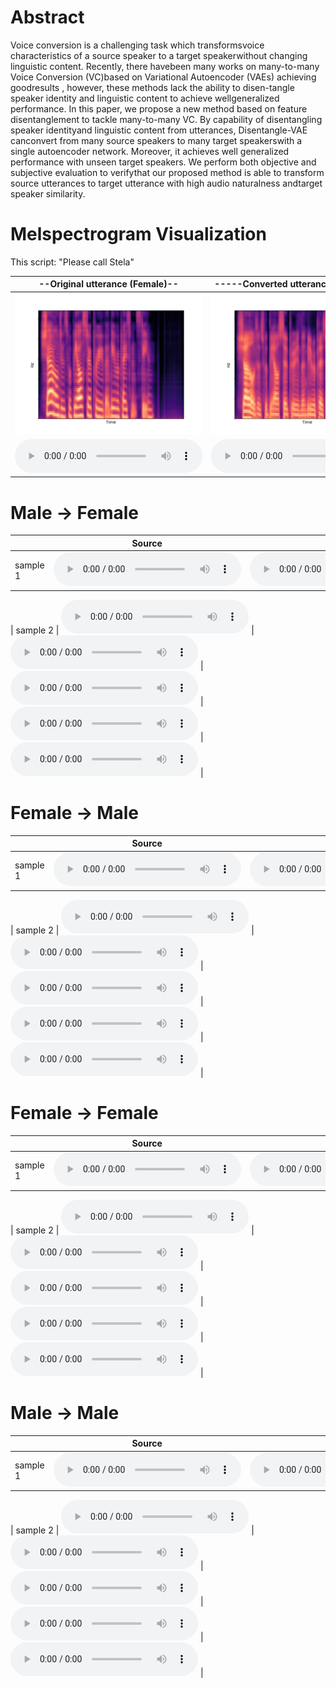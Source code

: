 # Abstract
Voice conversion is a challenging task which transformsvoice characteristics of a source speaker to a target speakerwithout  changing  linguistic  content. Recently, there  havebeen many works on many-to-many Voice Conversion (VC)based on Variational Autoencoder (VAEs)  achieving goodresults , however, these  methods lack the ability to disen-tangle speaker identity and linguistic content to achieve wellgeneralized performance. In this paper, we propose a  new method based on feature disentanglement to tackle many-to-many VC. By capability of disentangling speaker identityand linguistic content from utterances, Disentangle-VAE canconvert from many source speakers to many target speakerswith a single autoencoder network. Moreover, it achieves well generalized  performance with unseen target speakers. We perform both objective and subjective evaluation to verifythat our proposed method is able to transform source utterances to target utterance with high audio naturalness andtarget speaker similarity.

# Melspectrogram Visualization

This script: "Please call Stela"

|--Original utterance (Female)--|-----Converted utterance (Male)------|
|-------------------------------|--------------------------------------|
| ![female](recons_p225_149.png) |  ![male](convert_p225_p226_149.png) |
| <audio src="./M2F/p232_003.wav" controls preload size=5></audio> |   <audio src="./M2F/p232_003.wav" controls preload size=5></audio>   |



# Male &#8594; Female

|          | Source | Target | Disentangled-VAE | GLE-VQVAE | ACVAE |
|----------|--------|--------|------------------|-----------|-------|
| sample 1 |   <audio src="./M2F/p232_003.wav" controls preload size=5></audio>   |    <audio src="./M2F/p229_003.wav" controls preload size=5></audio>   |  <audio src="./M2F/[Dis-VAE]convert_p232_to_p229_003.wav" controls preload size=5></audio>|  <audio src="./M2F/gsb_0003.wav" controls preload size=5></audio>  |  <audio src="./M2F/[ACVAE]p232_003.wav" controls preload size=5></audio>   |        

| sample 2 |   <audio src="./M2F/p232_004.wav" controls preload></audio>   |    <audio src="./M2F/p229_004.wav" controls preload></audio>   |  <audio src="./M2F/[Dis-VAE]convert_p232_to_p229_004.wav" controls preload></audio>     |   <audio src="./M2F/gsb_0004.wav" controls preload></audio>   |   <audio src="./M2F/[ACVAE]p232_004.wav" controls preload></audio>   |



# Female &#8594; Male

|          | Source | Target | Disentangled-VAE | GLE-VQVAE | ACVAE |
|----------|--------|--------|------------------|-----------|-------|
| sample 1 |   <audio src="./F2M/p225_003.wav" controls preload></audio>   |    <audio src="./F2M/p226_003.wav" controls preload></audio>   |  <audio src="./F2M/[Dis-VAE]p225_to_p226_003.wav" controls preload></audio>|  <audio src="./F2M/gsb_0003.wav" controls preload></audio>  |  <audio src="./F2M/[ACVAE]p225_003.wav" controls preload></audio>   |        

| sample 2 |   <audio src="./F2M/p225_010.wav" controls preload></audio>   |    <audio src="./F2M/p226_010.wav" controls preload></audio>   |  <audio src="./F2M/[Dis-VAe]p225_to_p226_010.wav" controls preload></audio>     |   <audio src="./F2M/gsb_0010.wav" controls preload></audio>   |   <audio src="./F2M/[ACVAE]p225_010.wav" controls preload></audio>   |


# Female &#8594; Female

|          | Source | Target | Disentangled-VAE | GLE-VQVAE | ACVAE |
|----------|--------|--------|------------------|-----------|-------|
| sample 1 |   <audio src="./F2F/p229_003.wav" controls preload></audio>   |    <audio src="./F2F/p225_003.wav" controls preload></audio>   |  <audio src="./F2F/[Dis-VAE]p229_to_p225_003.wav" controls preload></audio>|  <audio src="./F2F/gsb_0003.wav" controls preload></audio>  |  <audio src="./F2F/[ACVAE]p229_003.wav" controls preload></audio>   |        

| sample 2 |   <audio src="./F2F/p229_004.wav" controls preload></audio>   |    <audio src="./F2F/p225_004.wav" controls preload></audio>   |  <audio src="./F2F/[Dis-VAE]convert_p229_to_p225_004.wav" controls preload></audio>     |   <audio src="./F2F/gsb_0004.wav" controls preload></audio>   |   <audio src="./F2F/[ACVAE]p229_004.wav" controls preload></audio>   |


# Male &#8594; Male

|          | Source | Target | Disentangled-VAE | GLE-VQVAE | ACVAE |
|----------|--------|--------|------------------|-----------|-------|
| sample 1 |   <audio src="./M2M/p226_006.wav" controls preload></audio>   |    <audio src="./M2M/p232_006.wav" controls preload></audio>   |  <audio src="./M2M/[Dis-VAE]convert_p226_to_p232_006.wav" controls preload></audio>|  <audio src="./M2M/gsb_0006.wav" controls preload></audio>  |  <audio src="./M2M/[ACVAE]p226_006.wav" controls preload></audio>   |        

| sample 2 |   <audio src="./M2M/p226_013.wav" controls preload></audio>   |    <audio src="./M2M/p232_013.wav" controls preload></audio>   |  <audio src="./M2M/[Dis-VAE]convert_p226_to_p232_013.wav" controls preload></audio>     |   <audio src="./M2M/gsb_0013.wav" controls preload></audio>   |   <audio src="./M2M/[ACVAE]p226_013.wav" controls preload></audio>   |


<!--<audio src="test.mp3" controls preload></audio>
<audio src="convert_p225_to_p226_001.wav" controls preload></audio> -->

